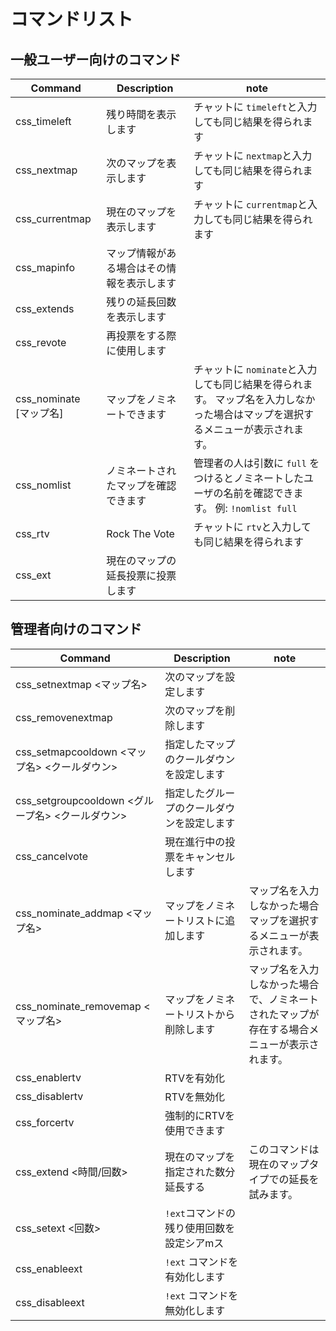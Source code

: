 ﻿# コマンドリスト


## 一般ユーザー向けのコマンド


| Command                | Description           | note                                                                  |
|------------------------|-----------------------|-----------------------------------------------------------------------|
| css_timeleft           | 残り時間を表示します            | チャットに `timeleft`と入力しても同じ結果を得られます                                      |
| css_nextmap            | 次のマップを表示します           | チャットに `nextmap`と入力しても同じ結果を得られます                                       |
| css_currentmap         | 現在のマップを表示します          | チャットに `currentmap`と入力しても同じ結果を得られます                                    |
| css_mapinfo            | マップ情報がある場合はその情報を表示します |                                                                       |
| css_extends            | 残りの延長回数を表示します         |                                                                       |
| css_revote             | 再投票をする際に使用します         |                                                                       |
| css_nominate [マップ名]    | マップをノミネートできます         | チャットに `nominate`と入力しても同じ結果を得られます。 マップ名を入力しなかった場合はマップを選択するメニューが表示されます。 |
| css_nomlist            | ノミネートされたマップを確認できます    | 管理者の人は引数に `full` をつけるとノミネートしたユーザの名前を確認できます。 例: `!nomlist full`        |
| css_rtv                | Rock The Vote         | チャットに `rtv`と入力しても同じ結果を得られます                                           |
| css_ext                | 現在のマップの延長投票に投票します     |                                                                       |

## 管理者向けのコマンド


| Command                               | Description              | note                                           |
|---------------------------------------|--------------------------|------------------------------------------------|
| css_setnextmap <マップ名>                 | 次のマップを設定します              |                                                |
| css_removenextmap                     | 次のマップを削除します              |                                                |
| css_setmapcooldown <マップ名> <クールダウン>    | 指定したマップのクールダウンを設定します     |                                                |
| css_setgroupcooldown <グループ名> <クールダウン> | 指定したグループのクールダウンを設定します    |                                                |
| css_cancelvote                        | 現在進行中の投票をキャンセルします        |                                                |
| css_nominate_addmap <マップ名>            | マップをノミネートリストに追加します       | マップ名を入力しなかった場合マップを選択するメニューが表示されます。             |
| css_nominate_removemap <マップ名>         | マップをノミネートリストから削除します      | マップ名を入力しなかった場合で、ノミネートされたマップが存在する場合メニューが表示されます。 |
| css_enablertv                         | RTVを有効化                  |                                                |
| css_disablertv                        | RTVを無効化                  |                                                |
| css_forcertv                          | 強制的にRTVを使用できます           |                                                |
| css_extend <時間/回数>                    | 現在のマップを指定された数分延長する       | このコマンドは現在のマップタイプでの延長を試みます。                     |
| css_setext <回数>                       | `!ext`コマンドの残り使用回数を設定シアmス |                                                |
| css_enableext                         | `!ext` コマンドを有効化します       |                                                |
| css_disableext                        | `!ext` コマンドを無効化します       |                                                |